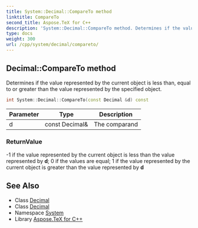 ```yaml
---
title: System::Decimal::CompareTo method
linktitle: CompareTo
second_title: Aspose.TeX for C++
description: 'System::Decimal::CompareTo method. Determines if the value represented by the current object is less than, equal to or greater than the value represented by the specified object in C++.'
type: docs
weight: 300
url: /cpp/system/decimal/compareto/
---
```

## Decimal::CompareTo method


Determines if the value represented by the current object is less than, equal to or greater than the value represented by the specified object.

```cpp
int System::Decimal::CompareTo(const Decimal &d) const
```


| Parameter | Type | Description |
| --- | --- | --- |
| d | const Decimal\& | The comparand |

### ReturnValue

-1 if the value represented by the current object is less than the value represented by **d**; 0 if the values are equal; 1 if the value represented by the current object is greater than the value represented by **d**

## See Also

* Class [Decimal](../)
* Class [Decimal](../)
* Namespace [System](../../)
* Library [Aspose.TeX for C++](../../../)

